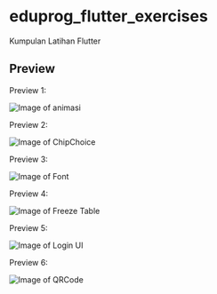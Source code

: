 # eduprog_flutter_exercises

Kumpulan Latihan Flutter

## Preview

Preview 1:

![Image of animasi][animasi]

Preview 2:

![Image of ChipChoice][chip]

Preview 3:

![Image of Font][font]

Preview 4:

![Image of Freeze Table][ft]


Preview 5:

![Image of Login UI][lu]

Preview 6:

![Image of QRCode][qc]

[animasi]: ./assets/preview/animasi.png
[chip]: ./assets/preview/chip.png
[font]: ./assets/preview/font.png
[ft]: ./assets/preview/freeze-table.png
[lu]: ./assets/preview/login-ui.png
[qc]: ./assets/preview/qrcode.png
